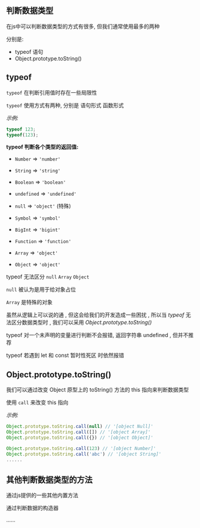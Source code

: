 ## 判断数据类型

在js中可以判断数据类型的方式有很多, 但我们通常使用最多的两种

分别是:

- typeof 语句
- Object.prototype.toString()



## typeof

`typeof` 在判断引用值时存在一些局限性

`typeof` 使用方式有两种, 分别是 语句形式 函数形式



*示例:*

```js
typeof 123;
typeof(123);
```



**typeof 判断各个类型的返回值:**

- `Number`	=>	`'number'`
- `String`  =>  `'string'`
- `Boolean`  =>  `'boolean'`
- `undefined`  =>  `'undefined'`
- `null`  =>  `'object'`  (特殊)

- `Symbol`  =>  `'symbol'`

- `BigInt`  =>  `'bigint'`

- `Function`  =>  `'function'`

- `Array`  =>  `'object'`

- `Object`  =>  `'object'`



typeof 无法区分 `null` `Array` `Object` 

`null` 被认为是用于给对象占位

`Array` 是特殊的对象

虽然从逻辑上可以说的通 , 但这会给我们的开发造成一些困扰 , 所以当 *typeof* 无法区分数据类型时 , 我们可以采用  *Object.prototype.toString()*



typeof 对一个未声明的变量进行判断不会报错, 返回字符串 undefined , 但并不推荐

typeof 若遇到 let 和 const 暂时性死区 时依然报错





## Object.prototype.toString()

我们可以通过改变 Object 原型上的 toString() 方法的 this 指向来判断数据类型

使用 `call` 来改变 this 指向

*示例:*

```js
Object.prototype.toString.call(null) // '[object Null]'
Object.prototype.toString.call([]) // '[object Array]'
Object.prototype.toString.call({}) // '[object Object]'

Object.prototype.toString.call(123) // '[object Number]'
Object.prototype.toString.call('abc') // '[object String]'
......
```





## 其他判断数据类型的方法

通过js提供的一些其他内置方法

通过判断数据的构造器

......